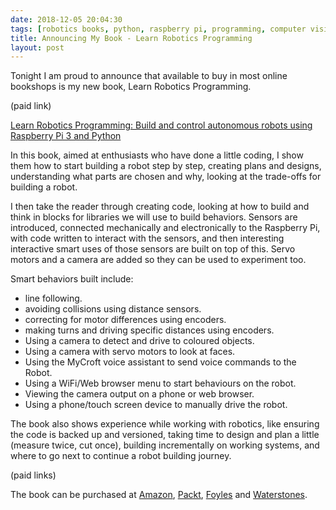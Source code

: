 ```yaml
---
date: 2018-12-05 20:04:30
tags: [robotics books, python, raspberry pi, programming, computer vision, mycroft, learn robotics programming, robotics at home]
title: Announcing My Book - Learn Robotics Programming
layout: post
---
```

Tonight I am proud to announce that available to buy in most online bookshops is my new book, Learn Robotics Programming.

(paid link)

[Learn Robotics Programming: Build and control autonomous robots using Raspberry Pi 3 and Python](https://amzn.to/2RA5u43)

In this book, aimed at enthusiasts who have done a little coding, I show them how to start building a robot step by step, creating plans and designs, understanding what parts are chosen and why, looking at the trade-offs for building a robot.

I then take the reader through creating code, looking at how to build and think in blocks for libraries we will use to build behaviors. Sensors are introduced, connected mechanically and electronically to the Raspberry Pi, with code written to interact with the sensors, and then interesting interactive smart uses of those sensors are built on top of this. Servo motors and a camera are added so they can be used to experiment too.

Smart behaviors built include:

* line following.
* avoiding collisions using distance sensors.
* correcting for motor differences using encoders.
* making turns and driving specific distances using encoders.
* Using a camera to detect and drive to coloured objects.
* Using a camera with servo motors to look at faces.
* Using the MyCroft voice assistant to send voice commands to the Robot.
* Using a WiFi/Web browser menu to start behaviours on the robot.
* Viewing the camera output on a phone or web browser.
* Using a phone/touch screen device to manually drive the robot.

The book also shows experience while working with robotics, like ensuring the code is backed up and versioned, taking time to design and plan a little (measure twice, cut once), building incrementally on working systems, and where to go next to continue a robot building journey.

(paid links)

The book can be purchased at [Amazon](https://amzn.to/2RA5u43), [Packt](https://www.packtpub.com/hardware-and-creative/learn-robotics-programming), [Foyles](https://www.foyles.co.uk/witem/computing-it/learn-robotics-programming-build-and-co,danny-staple-9781789340747) and [Waterstones](https://www.waterstones.com/book/learn-robotics-programming/danny-staple/9781789340747).
